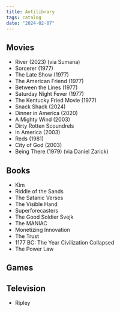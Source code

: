 ```yaml
---
title: Antilibrary
tags: catalog
date: "2024-02-07"
---
```


## Movies

- River (2023) (via Sumana)
- Sorcerer (1977)
- The Late Show (1977)
- The American Friend (1977)
- Between the Lines (1977)
- Saturday Night Fever (1977)
- The Kentucky Fried Movie (1977)
- Snack Shack (2024)
- Dinner in America (2020)
- A Mighty Wind (2003)
- Dirty Rotten Scoundrels
- In America (2003)
- Reds (1981)
- City of God (2003)
- Being There (1979) (via Daniel Zarick)

## Books

- Kim
- Riddle of the Sands
- The Satanic Verses
- The Visible Hand
- Superforecasters
- The Good Soldier Svejk
- The MANIAC
- Monetizing Innovation
- The Trust
- 1177 BC: The Year Civilization Collapsed
- The Power Law

## Games

## Television

- Ripley
